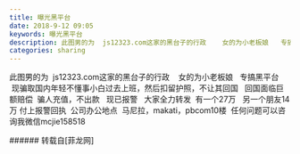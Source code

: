 ```yaml
---
title: 曝光黑平台
date: 2018-9-12 09:05
keywords: 曝光黑平台
description: 此图男的为  js12323.com这家的黑台子的行政    女的为小老板娘   专搞黑平台   现骗取国内年轻不懂事小白过去上班，然后扣留护照，不让其回国   回国面临巨额赔偿  骗人充值，不出款   现已报警   大家全力转发  有一个27万   另一个朋友14万 付上报警回执  公司办公地点  马尼拉，makati，pbcom10楼  任何问题可以咨询我微信mcjie158518
categories: sharing
---
```

<td class="t_f" id="postmessage_1776935">

此图男的为  js12323.com这家的黑台子的行政    女的为小老板娘   专搞黑平台   现骗取国内年轻不懂事小白过去上班，然后扣留护照，不让其回国   回国面临巨额赔偿  骗人充值，不出款   现已报警   大家全力转发  有一个27万   另一个朋友14万 付上报警回执  公司办公地点  马尼拉，makati，pbcom10楼  任何问题可以咨询我微信mcjie158518<br/>
<img alt="" border="0" class="zoom" data-cf-modified-39d7de025a8669e549ac4677-="" file="http://www.flw.ph/data/appbyme/upload/image/201809/12/LaLPVu46tcxT.jpg" id="aimg_SvKBK" lazyloadthumb="1" onclick="" onmouseover="" src="http://www.flw.ph/data/appbyme/upload/image/201809/12/LaLPVu46tcxT.jpg"/><br/>
<img alt="" border="0" class="zoom" data-cf-modified-39d7de025a8669e549ac4677-="" file="http://www.flw.ph/data/appbyme/upload/image/201809/12/AcnyrY1GU7R5.jpg" id="aimg_l05H1" lazyloadthumb="1" onclick="" onmouseover="" src="http://www.flw.ph/data/appbyme/upload/image/201809/12/AcnyrY1GU7R5.jpg"/><br/>
<img alt="" border="0" class="zoom" data-cf-modified-39d7de025a8669e549ac4677-="" file="http://www.flw.ph/data/appbyme/upload/image/201809/12/Apxfnh7FJF6k.jpg" id="aimg_OFlTY" lazyloadthumb="1" onclick="" onmouseover="" src="http://www.flw.ph/data/appbyme/upload/image/201809/12/Apxfnh7FJF6k.jpg"/><br/>
</td>
###### 转载自[菲龙网]
